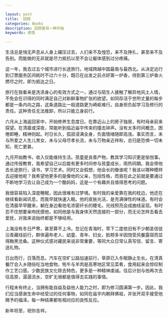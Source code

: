 ```yaml
---

layout: post
title:  回顾
categories: Books
description: 回顾是另一种开始
keywords: 感悟

---
```

生活总是悄无声息从人身上碾压过去，人们来不及惶恐，来不及挣扎，甚至来不及告别。而能做的无非就是尽力抵抗以至不会让躯体感到过分疼痛。﻿﻿

这一年，我去过五个城市进行长途旅行。地域跨越中国最南与最西北。从决定远行到订票服务区间耗时不过六十分，既已在出发之前点好第一炉香，待到第三炉香火燃尽之时，即为抵达之日。﻿﻿

旅行在我看来是洗涤身心的有效方式之一，通过与陌生人接触了解异地风土人情，不免会在识得的同时满足自己对新鲜事物扩张的欲望。如同存活于世所丈量的每步都是一条内向之路，这条道路比一般道路更为崎岖难行。自身担负起学习及修行的责任。这种责任无法推卸，所以只能立身前行。﻿﻿

六月从上海返回家中，开始修养生息度日。在靠近山上的房子独居，有时母亲前来探望。在清晨或深夜，常能听到临近庙宇传来的撞击钟声。没有太多时间概念，困倦即睡，精神则起。时日长久，孤寂浸满全身，负面情绪随即高涨。事实而言，未与所爱之人生儿育女，未与父母尽孝长流，未与万物亲近祥和，总归是恐惧一切未知，死亡更甚。﻿﻿

九月开始教书，收入仅能维持生活。孩童是良善产物，教其学习知识更是愉悦事。通过传授教育，我希望自己以后能有更多时间参与孩童成长，雨热同期。我会带他去长途旅行，读书，学习艺术。同时又会假想，他会长的像谁呢？我该以哪种模样去迎接他呢？我希望他更多的是像他的父亲，包括性格，而我在此之前就是要通过不断地学习去让自己成为一个酷妈妈，这是一个有趣并且值得思考的问题。﻿﻿

我很容易陷入深度睡眠，因此很难有过梦境。有时我的亲爱靠在我的枕边，他还在继续看新闻讯息，而我早就快速入眠。他的皮肤光洁，是充满弹性的味道。有时会在清晨早早醒来，躺在身边看他毛浓密纤长的睫毛，光线照亮会成曲线呈现。有时忍不住想要亲吻抚摸他，如同他是与我身体天然连接的一部分，而无论怎样去看去爱抚，对我来说始终都是不够经用。﻿﻿

上海没有冬日严寒，甚至算不上冷。忽记在青海时，零下二度依旧有不少朝圣信徒沿青藏线前行，群体遍布老人、幼童、青年、妇女，脸颊多半因饱受风餐露宿而显得黝黑沧桑。这种仪式感对藏民来说非常重要，等同大众日常认真写信、留言、寄送礼物。﻿﻿

日出而行，日落而息。汽车在空旷公路加速前行，草原已入冬眠静止生长。在清真餐厅会入乡随俗吃当地食物，牦牛与羊肉是高寒地区常见菜肴，食用起来会惊叹制作工艺口感。少数民族文化除去特色，更多是一种精神虔诚。往后计划与他再次去往高原，潺潺流水，空旷无垠都是值得去实践的事情。﻿﻿

行程未有终止，当拥有能自益及益他人能力之时，即为修习圆满第一步。因此，我们应当感谢生命中经受过的任何事物，如同在庙宇内朝拜佛祖，并张开双手接受他赐予的福泽。每一种结果都有相对应的良性反应。﻿﻿

新年将至，祝你吉祥。﻿